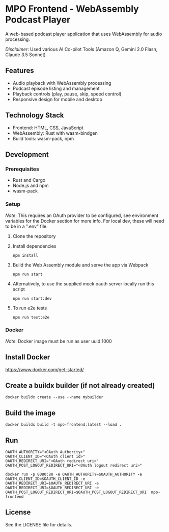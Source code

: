 # MPO Frontend - WebAssembly Podcast Player
A web-based podcast player application that uses WebAssembly for audio processing.

*Disclaimer*: Used various AI Co-pilot Tools (Amazon Q, Gemini 2.0 Flash, Claude 3.5 Sonnet)

## Features

- Audio playback with WebAssembly processing
- Podcast episode listing and management
- Playback controls (play, pause, skip, speed control)
- Responsive design for mobile and desktop

## Technology Stack
- Frontend: HTML, CSS, JavaScript
- WebAssembly: Rust with wasm-bindgen
- Build tools: wasm-pack, npm

## Development

### Prerequisites

- Rust and Cargo
- Node.js and npm
- wasm-pack

### Setup
*Note*: This requires an OAuth provider to be configured, see environment variables for the Docker section for more info. For local dev, these will need to be in a ".env" file.

1. Clone the repository
2. Install dependencies
   ```
   npm install
   ```
3. Build the Web Assembly module and serve the app via Webpack
   ```
   npm run start
   ```

4. Alternatively, to use the supplied mock oauth server locally run this script
   ```
   npm run start:dev
   ```
5. To run e2e tests
   ```
   npm run test:e2e
   ```

### Docker
*Note*: Docker image must be run as user uuid 1000

## Install Docker
https://www.docker.com/get-started/

## Create a buildx builder (if not already created)
`docker buildx create --use --name mybuilder`

## Build the image
`docker buildx build -t mpo-frontend:latest --load .`

## Run
```
OAUTH_AUTHORITY="<OAuth Authority>"
OAUTH_CLIENT_ID="<OAuth client id>"
OAUTH_REDIRECT_URI="<OAuth redirect uri>"
OAUTH_POST_LOGOUT_REDIRECT_URI="<OAuth logout redirect uri>"

docker run -p 8080:80 -e OAUTH_AUTHORITY=$OAUTH_AUTHORITY -e OAUTH_CLIENT_ID=$OAUTH_CLIENT_ID -e OAUTH_REDIRECT_URI=$OAUTH_REDIRECT_URI -e OAUTH_REDIRECT_URI=$OAUTH_REDIRECT_URI -e OAUTH_POST_LOGOUT_REDIRECT_URI=$OAUTH_POST_LOGOUT_REDIRECT_URI  mpo-frontend
```
## License

See the LICENSE file for details.